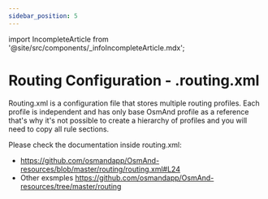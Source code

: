 ```yaml
---
sidebar_position: 5
---
```

import IncompleteArticle from '@site/src/components/_infoIncompleteArticle.mdx';

# Routing Configuration - .routing.xml

<IncompleteArticle/>

Routing.xml is a configuration file that stores multiple routing profiles. Each profile is independent and has only base OsmAnd profile as a reference that's why it's not possible to create a hierarchy of profiles and you will need to copy all rule sections.

Please check the documentation inside routing.xml:
- https://github.com/osmandapp/OsmAnd-resources/blob/master/routing/routing.xml#L24
- Other exsmples https://github.com/osmandapp/OsmAnd-resources/tree/master/routing


